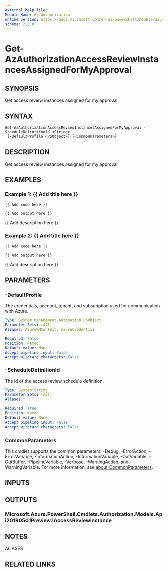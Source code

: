 ```yaml
---
external help file:
Module Name: Az.Authorization
online version: https://docs.microsoft.com/en-us/powershell/module/az.authorization/get-azauthorizationaccessreviewinstancesassignedformyapproval
schema: 2.0.0
---
```


# Get-AzAuthorizationAccessReviewInstancesAssignedForMyApproval

## SYNOPSIS
Get access review instances assigned for my approval.

## SYNTAX

```
Get-AzAuthorizationAccessReviewInstancesAssignedForMyApproval -ScheduleDefinitionId <String>
 [-DefaultProfile <PSObject>] [<CommonParameters>]
```

## DESCRIPTION
Get access review instances assigned for my approval.

## EXAMPLES

### Example 1: {{ Add title here }}
```powershell
{{ Add code here }}
```

```output
{{ Add output here }}
```

{{ Add description here }}

### Example 2: {{ Add title here }}
```powershell
{{ Add code here }}
```

```output
{{ Add output here }}
```

{{ Add description here }}

## PARAMETERS

### -DefaultProfile
The credentials, account, tenant, and subscription used for communication with Azure.

```yaml
Type: System.Management.Automation.PSObject
Parameter Sets: (All)
Aliases: AzureRMContext, AzureCredential

Required: False
Position: Named
Default value: None
Accept pipeline input: False
Accept wildcard characters: False
```

### -ScheduleDefinitionId
The id of the access review schedule definition.

```yaml
Type: System.String
Parameter Sets: (All)
Aliases:

Required: True
Position: Named
Default value: None
Accept pipeline input: False
Accept wildcard characters: False
```

### CommonParameters
This cmdlet supports the common parameters: -Debug, -ErrorAction, -ErrorVariable, -InformationAction, -InformationVariable, -OutVariable, -OutBuffer, -PipelineVariable, -Verbose, -WarningAction, and -WarningVariable. For more information, see [about_CommonParameters](http://go.microsoft.com/fwlink/?LinkID=113216).

## INPUTS

## OUTPUTS

### Microsoft.Azure.PowerShell.Cmdlets.Authorization.Models.Api20180501Preview.IAccessReviewInstance

## NOTES

ALIASES

## RELATED LINKS

